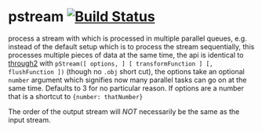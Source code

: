 pstream [![Build Status](https://travis-ci.org/calvinmetcalf/pstream.svg)](https://travis-ci.org/calvinmetcalf/pstream)
====

process a stream with which is processed in multiple parallel queues, e.g. instead of the default setup which is to process the stream sequentially, this processes multiple pieces of data at the same time, the api is identical to [through2](https://github.com/rvagg/through2) with `pStream([ options, ] [ transformFunction ] [, flushFunction ])` (though no `.obj` short cut), the options take an optional `number` argument which signifies now many parallel tasks can go on at the same time. Defaults to 3 for no particular reason. If options are a number that is a shortcut to `{number: thatNumber}`

The order of the output stream will *NOT* necessarily be the same as the input stream.